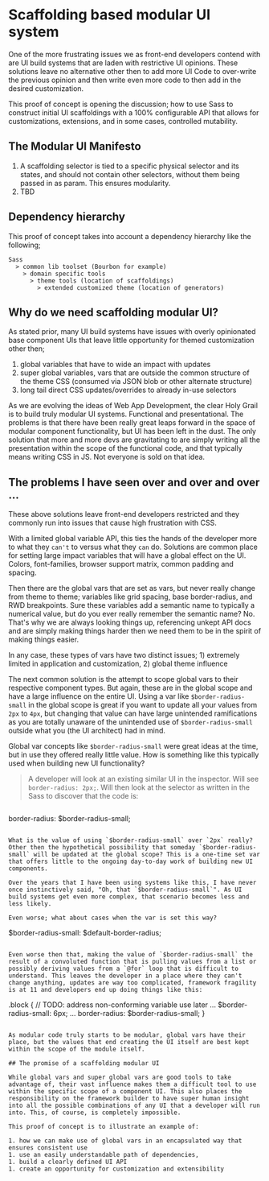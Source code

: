 # Scaffolding based modular UI system

One of the more frustrating issues we as front-end developers contend with are UI build systems that are laden with restrictive UI opinions. These solutions leave no alternative other then to add more UI Code to over-write the previous opinion and then write even more code to then add in the desired customization.

This proof of concept is opening the discussion; how to use Sass to construct initial UI scaffoldings with a 100% configurable API that allows for customizations, extensions, and in some cases, controlled mutability.

## The Modular UI Manifesto

1. A scaffolding selector is tied to a specific physical selector and its states, and should not contain other selectors, without them being passed in as param. This ensures modularity.
1. TBD

## Dependency hierarchy

This proof of concept takes into account a dependency hierarchy like the following;

```
Sass
  > common lib toolset (Bourbon for example)
    > domain specific tools
      > theme tools (location of scaffoldings)
        > extended customized theme (location of generators)
```

## Why do we need scaffolding modular UI?

As stated prior, many UI build systems have issues with overly opinionated base component UIs that leave little opportunity for themed customization other then;

1. global variables that have to wide an impact with updates
1. super global variables, vars that are outside the common structure of the theme CSS (consumed via JSON blob or other alternate structure)
1. long tail direct CSS updates/overrides to already in-use selectors

As we are evolving the ideas of Web App Development, the clear Holy Grail is to build truly modular UI systems. Functional and presentational. The problems is that there have been really great leaps forward in the space of modular component functionality, but UI has been left in the dust. The only solution that more and more devs are gravitating to are simply writing all the presentation within the scope of the functional code, and that typically means writing CSS in JS. Not everyone is sold on that idea.


## The problems I have seen over and over and over ...

These above solutions leave front-end developers restricted and they commonly run into issues that cause high frustration with CSS.

With a limited global variable API, this ties the hands of the developer more to what they `can't` to versus what they `can` do. Solutions are common place for setting large impact variables that will have a global effect on the UI. Colors, font-families, browser support matrix, common padding and spacing.

Then there are the global vars that are set as vars, but never really change from theme to theme; variables like grid spacing, base border-radius, and RWD breakpoints. Sure  these variables add a semantic name to typically a numerical value, but do you ever really remember the semantic name? No. That's why we are always looking things up, referencing unkept API docs and are simply making things harder then we need them to be in the spirit of making things easier.

In any case, these types of vars have two distinct issues; 1) extremely limited in application and customization, 2) global theme influence

The next common solution is the attempt to scope global vars to their respective component types. But again, these are in the global scope and have a large influence on the entire UI. Using a var like `$border-radius-small` in the global scope is great if you want to update all your values from `2px` to `4px`, but changing that value can have large unintended ramifications as you are totally unaware of the unintended use of `$border-radius-small` outside what you (the UI architect) had in mind.

Global var concepts like `$border-radius-small` were great ideas at the time, but in use they offered really little value. How is something like this typically used when building new UI functionality?

> A developer will look at an existing similar UI in the inspector. Will see `border-radius: 2px;`. Will then look at the selector as written in the Sass to discover that the code is:

>```
border-radius: $border-radius-small;
```

What is the value of using `$border-radius-small` over `2px` really? Other then the hypothetical possibility that someday `$border-radius-small` will be updated at the global scope? This is a one-time set var that offers little to the ongoing day-to-day work of building new UI components.

Over the years that I have been using systems like this, I have never once instinctively said, "Oh, that `$border-radius-small`". As UI build systems get even more complex, that scenario becomes less and less likely.

Even worse; what about cases when the var is set this way?

```
$border-radius-small: $default-border-radius;
```

Even worse then that, making the value of `$border-radius-small` the result of a convoluted function that is pulling values from a list or possibly deriving values from a `@for` loop that is difficult to understand. This leaves the developer in a place where they can't change anything, updates are way too complicated, framework fragility is at 11 and developers end up doing things like this:

```
.block {
  // TODO: address non-conforming variable use later ...
  $border-radius-small: 6px;
  ...
  border-radius: $border-radius-small;
}
```

As modular code truly starts to be modular, global vars have their place, but the values that end creating the UI itself are best kept within the scope of the module itself.

## The promise of a scaffolding modular UI

While global vars and super global vars are good tools to take advantage of, their vast influence makes them a difficult tool to use within the specific scope of a component UI. This also places the responsibility on the framework builder to have super human insight into all the possible combinations of any UI that a developer will run into. This, of course, is completely impossible.

This proof of concept is to illustrate an example of:

1. how we can make use of global vars in an encapsulated way that ensures consistent use
1. use an easily understandable path of dependencies,
1. build a clearly defined UI API
1. create an opportunity for customization and extensibility
